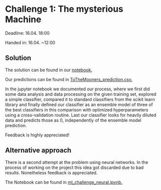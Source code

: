# Challenge 1: The mysterious Machine

Deadline: 16.04. 18:00 

Handed in: 16.04. ~12:00

## Solution

The solution can be found in our [notebook.](Challenge-1-notebook.ipynb)

Our predictions can be found in [ToTheMooners_prediction.csv.](ToTheMooners_prediction.csv)

In the jupyter notebook we documented our process, where we first did some data analysis and data processing on the given training set, explored a simple classifier, compared it to standard classifiers from the scikit learn library and finally defined our classifier as an ensemble model of three of the best classifiers in this comparison with optimized hyperparameters using a cross-validation routine. Last our classifier looks for heavily diluted data and predicts those as 0, independently of the ensemble model prediction.

Feedback is highly appreciated!

## Alternative approach

There is a second attempt at the problem using neural networks. In the process of working on the project this idea got discarded due to bad results. Nonetheless feedback is appreciated.

The Notebook can be found in [ml_challenge_neural.ipynb.](ml_challenge_neural.ipynb)




